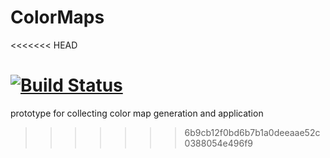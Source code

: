 # ColorMaps
<<<<<<< HEAD

[![Build Status](https://travis-ci.org/lobingera/ColorMaps.jl.svg?branch=master)](https://travis-ci.org/lobingera/ColorMaps.jl)
=======
prototype for collecting color map generation and application
>>>>>>> 6b9cb12f0bd6b7b1a0deeaae52c0388054e496f9
